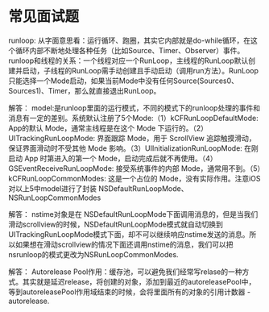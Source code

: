 # 常见面试题

<!--sec data-title="问题1：runloop是来做什么的？runloop和线程有什么关系？主线程默认开启了runloop么？子线程呢？
" data-id="section0" data-show=true ces-->

runloop: 从字面意思看：运行循环、跑圈，其实它内部就是do-while循环，在这个循环内部不断地处理各种任务（比如Source、Timer、Observer）事件。runloop和线程的关系：一个线程对应一个RunLoop，主线程的RunLoop默认创建并启动，子线程的RunLoop需手动创建且手动启动（调用run方法）。RunLoop只能选择一个Mode启动，如果当前Mode中没有任何Source(Sources0、Sources1)、Timer，那么就直接退出RunLoop。  

<!--endsec--> 

<!--sec data-title="问题2：runloop的mode是用来做什么的？有几种mode？
" data-id="section2" data-show=true ces-->
 
解答： model:是runloop里面的运行模式，不同的模式下的runloop处理的事件和消息有一定的差别。系统默认注册了5个Mode:（1）kCFRunLoopDefaultMode: App的默认 Mode，通常主线程是在这个 Mode 下运行的。（2）UITrackingRunLoopMode: 界面跟踪 Mode，用于 ScrollView 追踪触摸滑动，保证界面滑动时不受其他 Mode 影响。（3）UIInitializationRunLoopMode: 在刚启动 App 时第进入的第一个 Mode，启动完成后就不再使用。（4）GSEventReceiveRunLoopMode: 接受系统事件的内部 Mode，通常用不到。（5）kCFRunLoopCommonModes: 这是一个占位的 Mode，没有实际作用。注意iOS 对以上5中model进行了封装 NSDefaultRunLoopMode、NSRunLoopCommonModes
<!--endsec--> 


<!--sec data-title="问题3：为什么把NSTimer对象以NSDefaultRunLoopMode（kCFRunLoopDefaultMode）添加到主运行循环以后，滑动scrollview的时候NSTimer却不动了？

" data-id="section3" data-show=true ces-->
解答： nstime对象是在 NSDefaultRunLoopMode下面调用消息的，但是当我们滑动scrollview的时候，NSDefaultRunLoopMode模式就自动切换到UITrackingRunLoopMode模式下面，却不可以继续响应nstime发送的消息。所以如果想在滑动scrollview的情况下面还调用nstime的消息，我们可以把nsrunloop的模式更改为NSRunLoopCommonModes.
<!--endsec--> 

<!--sec data-title="问题4：苹果是如何实现Autorelease Pool的？
" data-id="section4" data-show=true ces-->
 
解答： Autorelease Pool作用：缓存池，可以避免我们经常写relase的一种方式。其实就是延迟release，将创建的对象，添加到最近的autoreleasePool中，等到autoreleasePool作用域结束的时候，会将里面所有的对象的引用计数器 - autorelease.
<!--endsec--> 

